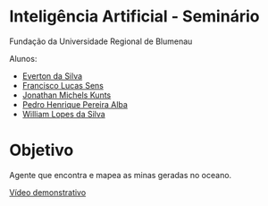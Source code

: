 # Inteligência Artificial - Seminário

Fundação da Universidade Regional de Blumenau

Alunos: 
* [Everton da Silva](https://github.com/)
* [Francisco Lucas Sens](https://github.com/franciscosens)
* [Jonathan Michels Kunts](https://github.com/)
* [Pedro Henrique Pereira Alba](https://github.com/pedroAlba)
* [William Lopes da Silva](https://github.com/wiiulopes)

# Objetivo

Agente que encontra e mapea as minas geradas no oceano.

[Vídeo demonstrativo](assets/video.mkv)